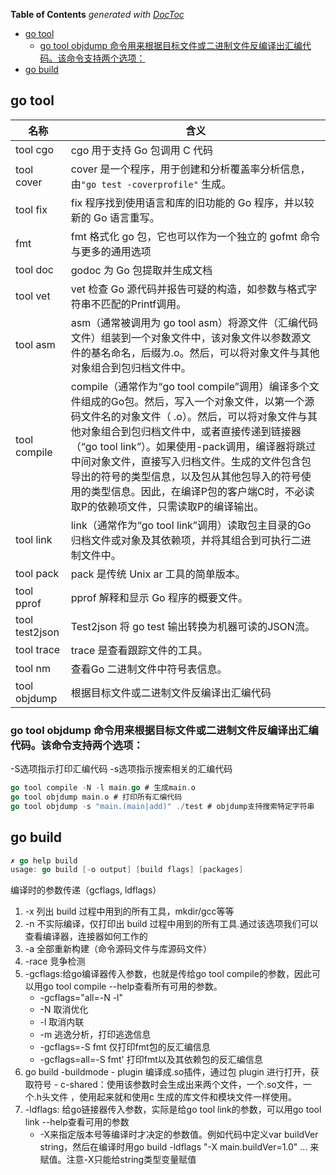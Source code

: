 <!-- START doctoc generated TOC please keep comment here to allow auto update -->
<!-- DON'T EDIT THIS SECTION, INSTEAD RE-RUN doctoc TO UPDATE -->
**Table of Contents**  *generated with [DocToc](https://github.com/thlorenz/doctoc)*

- [go tool](#go-tool)
  - [go tool objdump 命令用来根据目标文件或二进制文件反编译出汇编代码。该命令支持两个选项：](#go-tool-objdump-%E5%91%BD%E4%BB%A4%E7%94%A8%E6%9D%A5%E6%A0%B9%E6%8D%AE%E7%9B%AE%E6%A0%87%E6%96%87%E4%BB%B6%E6%88%96%E4%BA%8C%E8%BF%9B%E5%88%B6%E6%96%87%E4%BB%B6%E5%8F%8D%E7%BC%96%E8%AF%91%E5%87%BA%E6%B1%87%E7%BC%96%E4%BB%A3%E7%A0%81%E8%AF%A5%E5%91%BD%E4%BB%A4%E6%94%AF%E6%8C%81%E4%B8%A4%E4%B8%AA%E9%80%89%E9%A1%B9)
- [go build](#go-build)

<!-- END doctoc generated TOC please keep comment here to allow auto update -->

## go tool


| 名称           | 含义                                                                                                                                                                                                                                                                                                                                                                                                                                             |
|--------------| -------------------------------------------------------------------------------------------------------------------------------------------------------------------------------------------------------------------------------------------------------------------------------------------------------------------------------------------------------------------------------------------------------------------------------------------------- |
| tool cgo     | cgo 用于支持 Go 包调用 C 代码                                                                                                                                                                                                                                                                                                                                                                                                                    |
| tool cover   | cover 是一个程序，用于创建和分析覆盖率分析信息，由`"go test -coverprofile"` 生成。                                                                                                                                                                                                                                                                                                                                                               |
| tool fix     | fix 程序找到使用语言和库的旧功能的 Go 程序，并以较新的 Go 语言重写。                                                                                                                                                                                                                                                                                                                                                                             |
| fmt          | fmt 格式化 go 包，它也可以作为一个独立的 gofmt 命令与更多的通用选项                                                                                                                                                                                                                                                                                                                                                                              |
| tool doc     | godoc 为 Go 包提取并生成文档                                                                                                                                                                                                                                                                                                                                                                                                                     |
| tool vet     | vet 检查 Go 源代码并报告可疑的构造，如参数与格式字符串不匹配的Printf调用。                                                                                                                                                                                                                                                                                                                                                                       |
| tool asm     | asm（通常被调用为 go tool asm）将源文件（汇编代码文件）组装到一个对象文件中，该对象文件以参数源文件的基名命名，后缀为.o。然后，可以将对象文件与其他对象组合到包归档文件中。                                                                                                                                                                                                                                                                      |
| tool compile | compile（通常作为“go tool compile”调用）编译多个文件组成的Go包。然后，写入一个对象文件，以第一个源码文件名的对象文件（ .o）。然后，可以将对象文件与其他对象组合到包归档文件中，或者直接传递到链接器（“go tool link”）。如果使用-pack调用，编译器将跳过中间对象文件，直接写入归档文件。生成的文件包含包导出的符号的类型信息，以及包从其他包导入的符号使用的类型信息。因此，在编译P包的客户端C时，不必读取P的依赖项文件，只需读取P的编译输出。 |
| tool link    | link（通常作为“go tool link”调用）读取包主目录的Go归档文件或对象及其依赖项，并将其组合到可执行二进制文件中。                                                                                                                                                                                                                                                                                                                                   |
| tool pack    | pack 是传统 Unix ar 工具的简单版本。                                                                                                                                                                                                                                                                                                                                                                                                             |
| tool pprof   | pprof 解释和显示 Go 程序的概要文件。                                                                                                                                                                                                                                                                                                                                                                                                             |
| tool test2json | Test2json 将 go test 输出转换为机器可读的JSON流。                                                                                                                                                                                                                                                                                                                                                                                                |
| tool trace   | trace 是查看跟踪文件的工具。                                                                                                                                                                                                                                                                                                                                                                                                                     |
| tool nm      | 查看Go 二进制文件中符号表信息。                                                                                                                                                                                                                                                                                                                                                                                                                     |
| tool  objdump        | 根据目标文件或二进制文件反编译出汇编代码                                                                                                                                                                                                                                                                                                                                                                                                                    |


### go tool objdump 命令用来根据目标文件或二进制文件反编译出汇编代码。该命令支持两个选项：

-S选项指示打印汇编代码
-s选项指示搜索相关的汇编代码
```go
go tool compile -N -l main.go # 生成main.o
go tool objdump main.o # 打印所有汇编代码
go tool objdump -s "main.(main|add)" ./test # objdump支持搜索特定字符串
```

## go build
```go
✗ go help build                                  
usage: go build [-o output] [build flags] [packages]
```

编译时的参数传递（gcflags, ldflags）
1. -x 列出 build 过程中用到的所有工具，mkdir/gcc等等
2. -n 不实际编译，仅打印出 build 过程中用到的所有工具.通过该选项我们可以查看编译器，连接器如何工作的
3. -a 全部重新构建（命令源码文件与库源码文件）
4. -race 竞争检测
5. -gcflags:给go编译器传入参数，也就是传给go tool compile的参数，因此可以用go tool compile --help查看所有可用的参数。
    * -gcflags="all=-N -l"
    * -N 取消优化
    * -l 取消内联
    * -m 逃逸分析，打印逃逸信息
    * -gcflags=-S fmt 仅打印fmt包的反汇编信息
    * -gcflags=all=-S fmt' 打印fmt以及其依赖包的反汇编信息
6. go build -buildmode - plugin 编译成.so插件，通过包 plugin 进行打开，获取符号 - c-shared：使用该参数时会生成出来两个文件，一个.so文件，一个.h头文件 ，使用起来就和使用c 生成的库文件和模块文件一样使用。
7. -ldflags: 给go链接器传入参数，实际是给go tool link的参数，可以用go tool link --help查看可用的参数
    * -X来指定版本号等编译时才决定的参数值。例如代码中定义var buildVer string，然后在编译时用go build -ldflags "-X main.buildVer=1.0" ... 来赋值。注意-X只能给string类型变量赋值






